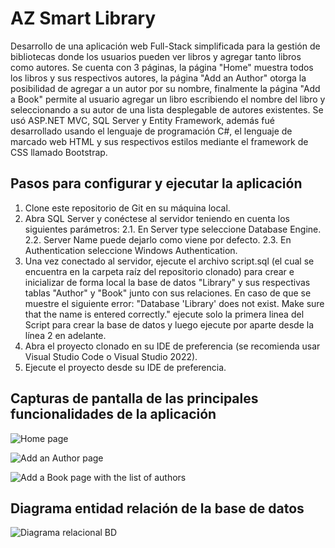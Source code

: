 # AZ Smart Library

Desarrollo de una aplicación web Full-Stack simplificada para la gestión de bibliotecas donde los usuarios pueden ver libros y agregar tanto libros como autores.
Se cuenta con 3 páginas, la página "Home" muestra todos los libros y sus respectivos autores, la página "Add an Author" otorga la posibilidad de agregar a un autor por su nombre, finalmente la página "Add a Book" permite al usuario agregar un libro escribiendo el nombre del libro y seleccionando a su autor de una lista desplegable de autores existentes.
Se usó ASP.NET MVC, SQL Server y Entity Framework, además fué desarrollado usando el lenguaje de programación C#, el lenguaje de marcado web HTML y sus respectivos estilos mediante el framework de CSS llamado Bootstrap.

## Pasos para configurar y ejecutar la aplicación

1. Clone este repositorio de Git en su máquina local.
2. Abra SQL Server y conéctese al servidor teniendo en cuenta los siguientes parámetros:
   2.1. En Server type seleccione Database Engine.
   2.2. Server Name puede dejarlo como viene por defecto.
   2.3.  En Authentication seleccione Windows Authentication.
3. Una vez conectado al servidor, ejecute el archivo script.sql (el cual se encuentra en la carpeta raíz del repositorio clonado) para crear e inicializar de forma local la base de datos "Library" y sus respectivas tablas "Author" y "Book" junto con sus relaciones. En caso de que se muestre el siguiente error: "Database 'Library' does not exist. Make sure that the name is entered correctly." ejecute solo la primera linea del Script para crear la base de datos y luego ejecute por aparte desde la línea 2 en adelante.
4. Abra el proyecto clonado en su IDE de preferencia (se recomienda usar Visual Studio Code o Visual Studio 2022).
5. Ejecute el proyecto desde su IDE de preferencia.

## Capturas de pantalla de las principales funcionalidades de la aplicación

![Home page](https://github.com/DiegoSL26/Library-MVC/assets/64794509/023aeb4a-9d16-450b-8830-369d787a9dfb)

![Add an Author page](https://github.com/DiegoSL26/Library-MVC/assets/64794509/feacf915-b158-4714-920e-e99ea3d70fae)

![Add a Book page with the list of authors](https://github.com/DiegoSL26/Library-MVC/assets/64794509/c3ed453a-94d5-4737-88d5-911e73077b52)

## Diagrama entidad relación de la base de datos

![Diagrama relacional BD](https://github.com/DiegoSL26/Library-MVC/assets/64794509/f5b8bba7-8d23-4b46-867b-bcbd38e05d44)

